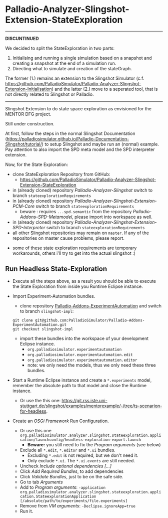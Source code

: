 # Palladio-Analyzer-Slingshot-Extension-StateExploration

________

**DISCUNTINUED**

We decided to split the StateExploration in two parts:
1. Initialising and running a single simulation based on a snapshot and creating a snapshot at the end of a simulation run.
2. Directing what to simulate and creation of the stateGraph.  

The former (1.) remains an extension to the Slingshot Simulator (c.f. https://github.com/PalladioSimulator/Palladio-Analyzer-Slingshot-Extension-Initialisation) and the latter (2.) move to a seperated tool, that is not directly related to Slingshot or Palladio.

________

Slingshot Extension to do state space exploration as envisioned for the MENTOR DFG project.  

Still under construction. 

At first, follow the steps in the normal Slingshot Documentation (https://palladiosimulator.github.io/Palladio-Documentation-Slingshot/tutorial/) to setup Slingshot and maybe run an (normal) example. 
Pay attention to also import the SPD meta model and the SPD interpreter extension.

Now, for the State Exploration:
* clone StateExploration Repository from GitHub: 
  - https://github.com/PalladioSimulator/Palladio-Analyzer-Slingshot-Extension-StateExploration
* in (already cloned) repository *Palladio-Analyzer-Slingshot* switch to branch `stateexplorationRequirements`
* in (already cloned) repository *Palladio-Analyzer-Slingshot-Extension-PCM-Core* switch to branch `stateexplorationRequirements`
  - beware : requires `...spd.semantic` from the repository *Palladio-Addons-SPD-Metamodel*, please import into workspace as well.
* in (already cloned) repository *Palladio-Analyzer-Slingshot-Extension-SPD-Interpreter* switch to branch `stateexplorationRequirements`
* all other Slingshot repositories may remain on `master`. If any of the repositories on master cause problems, please report.    


- some of these state exploration requirements are temporary workarounds, others i'll try to get into the actual slingshot :)


## Run Headless State-Exploration
+ Execute all the steps above, as a result you should be able to execute the State Exploration from inside you Runtime Eclipse instance. 
+ Import Experiment-Automation bundles. 
  * clone repository [Palladio-Addons-ExperimentAutomation](https://github.com/PalladioSimulator/Palladio-Addons-ExperimentAutomation) and switch to branch `slingshot-impl`:
  ```
  git clone git@github.com:PalladioSimulator/Palladio-Addons-ExperimentAutomation.git
  git checkout slingshot-impl
  ```
  * import these bundles into the workspace of your development Eclipse instance.
    * `org.palladiosimulator.experimentautomation`
    * `org.palladiosimulator.experimentautomation.edit`
    * `org.palladiosimulator.experimentautomation.editor`
    + note: we only need the models, thus we only need these three bundles. 

+ Start a Runtime Eclipse instance and create a `*.experiments` model, remember the absolute path to that model and close the Runtime instance.
  * Or use the this one: https://git.rss.iste.uni-stuttgart.de/slingshot/examples/mentorexample/-/tree/ts-scenarion-for-headless.

+ Create an *OSGi Framework* Run Configuration.
  * Or use this one `org.palladiosimulator.analyzer.slingshot.stateexploration.application/launchconfig/headless-exploration-export.launch` 
    * **Beware:** you still need to fix the *Program arguments* (see below)
  * Exclude all `*.edit`, `*.editor` and `*.ui` bundles. 
    * Excluding `*.edit` is not required, but we don't need it.
    * Only exclude `*.ui`. The `*.ui.events` are still needed.   
  * Uncheck *Include optional dependencies [...]* 
  * Click *Add Required Bundles*, to add dependencies
  * Click *Validate Bundles*, just to be on the safe side.
  * Go to tab *Arguments*
  * Add to *Program arguments*: `-application org.palladiosimulator.analyzer.slingshot.stateexploration.application.StateexplorationApplication [/absolute/path/to/experiments/file.experiments]`
  * Remove from *VM arguments*: `-Declipse.ignoreApp=true`
  * Run it.


